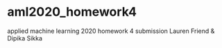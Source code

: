 # aml2020_homework4
applied machine learning 2020 homework 4 submission 
Lauren Friend & Dipika Sikka
